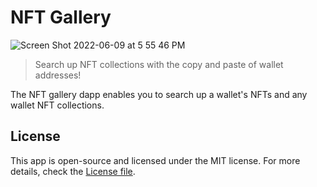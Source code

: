 # NFT Gallery

![Screen Shot 2022-06-09 at 5 55 46 PM](https://user-images.githubusercontent.com/95723185/172966586-5e2d690e-f254-4914-840b-e57bcf7cacec.png)

> Search up NFT collections with the copy and paste of wallet addresses!

The NFT gallery dapp enables you to search up a wallet's NFTs and any wallet NFT collections.

## License

This app is open-source and licensed under the MIT license. For more details, check the [License file](LICENSE).
